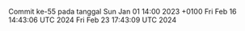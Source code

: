 Commit ke-55 pada tanggal Sun Jan 01 14:00 2023 +0100
Fri Feb 16 14:43:06 UTC 2024
Fri Feb 23 17:43:09 UTC 2024
